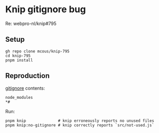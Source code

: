 # Knip gitignore bug

Re: webpro-nl/knip#795

## Setup

```shell
gh repo clone mcous/knip-795
cd knip-795
pnpm install
```

## Reproduction

[gitignore](./.gitignore) contents:

```gitignore
node_modules
*#
```

Run:

```shell
pnpm knip              # knip erroneously reports no unused files
pnpm knip:no-gitignore # knip correctly reports `src/not-used.js`
```
